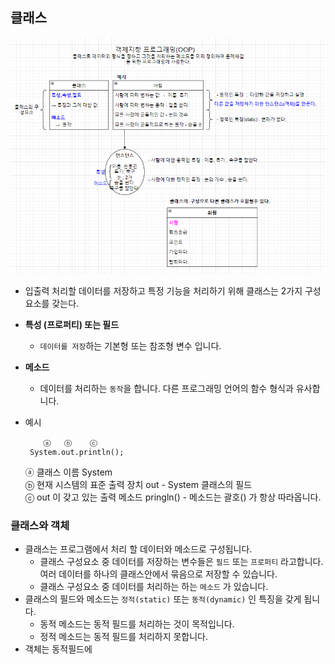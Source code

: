 ## 클래스
![Alt text](./images/20231225_225110.png)


 * 입출력 처리할 데이터를 저장하고 특정 기능을 처리하기 위해 클래스는 2가지 구성 요소를 갖는다.
 * __특성 (프로퍼티) 또는 필드__
    * `데이터를 저장`하는 기본형 또는 참조형 변수 입니다.
 * __메소드__
    * 데이터를 처리하는 `동작`을 합니다. 다른 프로그래밍 언어의 함수 형식과 유사합니다.
 * 예시

           ⓐ   ⓑ    ⓒ
        System.out.println();
    
    ⓐ 클래스 이름 System   
    ⓑ 현재 시스템의 표준 출력 장치 out - System 클래스의 필드   
    ⓒ out 이 갖고 있는 출력 메소드 pringln() - 메소드는 괄호() 가 항상 따라옵니다.


### 클래스와 객체

  * 클래스는 프로그램에서 처리 할 데이터와 메소드로 구성됩니다.
      - 클래스 구성요소 중 데이터를 저장하는 변수들은 `필드` 또는 `프로퍼티` 라고합니다. 여러 데이터를 하나의 클래스안에서 묶음으로 저장할 수 있습니다. 
      - 클래스 구성요소 중 데이터를 처리하는 하는 `메소드` 가 있습니다.  
  * 클래스의 필드와 메소드는 `정적(static)` 또는 `동적(dynamic)` 인 특징을 갖게 됩니다.
      - 동적 메소드는 동적 필드를 처리하는 것이 목적입니다.
      - 정적 메소드는 동적 필드를 처리하지 못합니다. 
  * 객체는 동적필드에  
